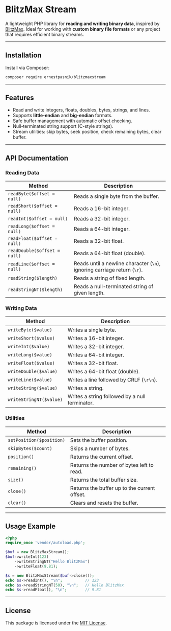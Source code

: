 # BlitzMax Stream

A lightweight PHP library for **reading and writing binary data**, inspired by [BlitzMax](https://blitzmax.org/docs/en/language/data_types/). Ideal for working with **custom binary file formats** or any project that requires efficient binary streams.

---

## Installation

Install via Composer:

```bash
composer require ernestpasnik/blitzmaxstream
```

---

## Features

* Read and write integers, floats, doubles, bytes, strings, and lines.
* Supports **little-endian** and **big-endian** formats.
* Safe buffer management with automatic offset checking.
* Null-terminated string support (C-style strings).
* Stream utilities: skip bytes, seek position, check remaining bytes, clear buffer.

---

## API Documentation

### Reading Data

| Method                       | Description                                                              |
| ---------------------------- | ------------------------------------------------------------------------ |
| `readByte($offset = null)`   | Reads a single byte from the buffer.                                     |
| `readShort($offset = null)`  | Reads a 16-bit integer.                                                  |
| `readInt($offset = null)`    | Reads a 32-bit integer.                                                  |
| `readLong($offset = null)`   | Reads a 64-bit integer.                                                  |
| `readFloat($offset = null)`  | Reads a 32-bit float.                                                    |
| `readDouble($offset = null)` | Reads a 64-bit float (double).                                           |
| `readLine($offset = null)`   | Reads until a newline character (`\n`), ignoring carriage return (`\r`). |
| `readString($length)`        | Reads a string of fixed length.                                          |
| `readStringNT($length)`      | Reads a null-terminated string of given length.                          |

### Writing Data

| Method                  | Description                                    |
| ----------------------- | ---------------------------------------------- |
| `writeByte($value)`     | Writes a single byte.                          |
| `writeShort($value)`    | Writes a 16-bit integer.                       |
| `writeInt($value)`      | Writes a 32-bit integer.                       |
| `writeLong($value)`     | Writes a 64-bit integer.                       |
| `writeFloat($value)`    | Writes a 32-bit float.                         |
| `writeDouble($value)`   | Writes a 64-bit float (double).                |
| `writeLine($value)`     | Writes a line followed by CRLF (`\r\n`).       |
| `writeString($value)`   | Writes a string.                               |
| `writeStringNT($value)` | Writes a string followed by a null terminator. |

### Utilities

| Method                   | Description                                  |
| ------------------------ | -------------------------------------------- |
| `setPosition($position)` | Sets the buffer position.                    |
| `skipBytes($count)`      | Skips a number of bytes.                     |
| `position()`             | Returns the current offset.                  |
| `remaining()`            | Returns the number of bytes left to read.    |
| `size()`                 | Returns the total buffer size.               |
| `close()`                | Returns the buffer up to the current offset. |
| `clear()`                | Clears and resets the buffer.                |

---

## Usage Example

```php
<?php
require_once 'vendor/autoload.php';

$buf = new BlitzMaxStream();
$buf->writeInt(123)
    ->writeStringNT("Hello BlitzMax")
    ->writeFloat(9.81);

$s = new BlitzMaxStream($buf->close());
echo $s->readInt(), "\n";          // 123
echo $s->readStringNT(50), "\n";   // Hello BlitzMax
echo $s->readFloat(), "\n";        // 9.81
```

---

## License

This package is licensed under the [MIT License](LICENSE).
